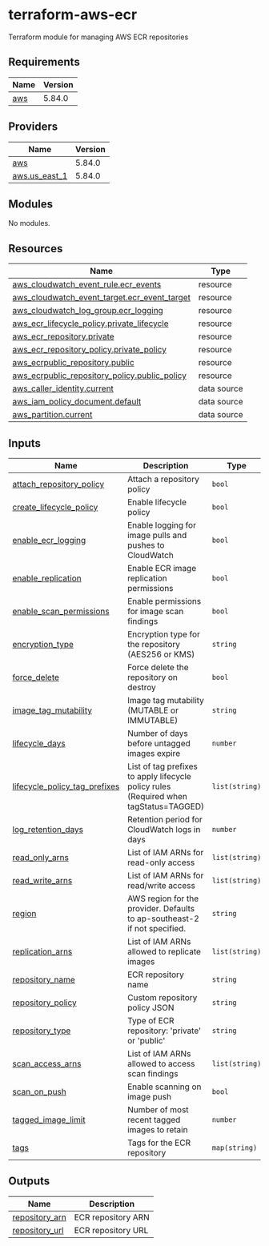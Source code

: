 # terraform-aws-ecr

Terraform module for managing AWS ECR repositories

## Requirements

| Name | Version |
|------|---------|
| <a name="requirement_aws"></a> [aws](#requirement\_aws) | 5.84.0 |

## Providers

| Name | Version |
|------|---------|
| <a name="provider_aws"></a> [aws](#provider\_aws) | 5.84.0 |
| <a name="provider_aws.us_east_1"></a> [aws.us\_east\_1](#provider\_aws.us\_east\_1) | 5.84.0 |

## Modules

No modules.

## Resources

| Name | Type |
|------|------|
| [aws_cloudwatch_event_rule.ecr_events](https://registry.terraform.io/providers/hashicorp/aws/5.84.0/docs/resources/cloudwatch_event_rule) | resource |
| [aws_cloudwatch_event_target.ecr_event_target](https://registry.terraform.io/providers/hashicorp/aws/5.84.0/docs/resources/cloudwatch_event_target) | resource |
| [aws_cloudwatch_log_group.ecr_logging](https://registry.terraform.io/providers/hashicorp/aws/5.84.0/docs/resources/cloudwatch_log_group) | resource |
| [aws_ecr_lifecycle_policy.private_lifecycle](https://registry.terraform.io/providers/hashicorp/aws/5.84.0/docs/resources/ecr_lifecycle_policy) | resource |
| [aws_ecr_repository.private](https://registry.terraform.io/providers/hashicorp/aws/5.84.0/docs/resources/ecr_repository) | resource |
| [aws_ecr_repository_policy.private_policy](https://registry.terraform.io/providers/hashicorp/aws/5.84.0/docs/resources/ecr_repository_policy) | resource |
| [aws_ecrpublic_repository.public](https://registry.terraform.io/providers/hashicorp/aws/5.84.0/docs/resources/ecrpublic_repository) | resource |
| [aws_ecrpublic_repository_policy.public_policy](https://registry.terraform.io/providers/hashicorp/aws/5.84.0/docs/resources/ecrpublic_repository_policy) | resource |
| [aws_caller_identity.current](https://registry.terraform.io/providers/hashicorp/aws/5.84.0/docs/data-sources/caller_identity) | data source |
| [aws_iam_policy_document.default](https://registry.terraform.io/providers/hashicorp/aws/5.84.0/docs/data-sources/iam_policy_document) | data source |
| [aws_partition.current](https://registry.terraform.io/providers/hashicorp/aws/5.84.0/docs/data-sources/partition) | data source |

## Inputs

| Name | Description | Type | Default | Required |
|------|-------------|------|---------|:--------:|
| <a name="input_attach_repository_policy"></a> [attach\_repository\_policy](#input\_attach\_repository\_policy) | Attach a repository policy | `bool` | `false` | no |
| <a name="input_create_lifecycle_policy"></a> [create\_lifecycle\_policy](#input\_create\_lifecycle\_policy) | Enable lifecycle policy | `bool` | `false` | no |
| <a name="input_enable_ecr_logging"></a> [enable\_ecr\_logging](#input\_enable\_ecr\_logging) | Enable logging for image pulls and pushes to CloudWatch | `bool` | `false` | no |
| <a name="input_enable_replication"></a> [enable\_replication](#input\_enable\_replication) | Enable ECR image replication permissions | `bool` | `false` | no |
| <a name="input_enable_scan_permissions"></a> [enable\_scan\_permissions](#input\_enable\_scan\_permissions) | Enable permissions for image scan findings | `bool` | `false` | no |
| <a name="input_encryption_type"></a> [encryption\_type](#input\_encryption\_type) | Encryption type for the repository (AES256 or KMS) | `string` | `"AES256"` | no |
| <a name="input_force_delete"></a> [force\_delete](#input\_force\_delete) | Force delete the repository on destroy | `bool` | `false` | no |
| <a name="input_image_tag_mutability"></a> [image\_tag\_mutability](#input\_image\_tag\_mutability) | Image tag mutability (MUTABLE or IMMUTABLE) | `string` | `"MUTABLE"` | no |
| <a name="input_lifecycle_days"></a> [lifecycle\_days](#input\_lifecycle\_days) | Number of days before untagged images expire | `number` | `7` | no |
| <a name="input_lifecycle_policy_tag_prefixes"></a> [lifecycle\_policy\_tag\_prefixes](#input\_lifecycle\_policy\_tag\_prefixes) | List of tag prefixes to apply lifecycle policy rules (Required when tagStatus=TAGGED) | `list(string)` | <pre>[<br/>  "latest"<br/>]</pre> | no |
| <a name="input_log_retention_days"></a> [log\_retention\_days](#input\_log\_retention\_days) | Retention period for CloudWatch logs in days | `number` | `30` | no |
| <a name="input_read_only_arns"></a> [read\_only\_arns](#input\_read\_only\_arns) | List of IAM ARNs for read-only access | `list(string)` | `[]` | no |
| <a name="input_read_write_arns"></a> [read\_write\_arns](#input\_read\_write\_arns) | List of IAM ARNs for read/write access | `list(string)` | `[]` | no |
| <a name="input_region"></a> [region](#input\_region) | AWS region for the provider. Defaults to ap-southeast-2 if not specified. | `string` | `"ap-southeast-2"` | no |
| <a name="input_replication_arns"></a> [replication\_arns](#input\_replication\_arns) | List of IAM ARNs allowed to replicate images | `list(string)` | `[]` | no |
| <a name="input_repository_name"></a> [repository\_name](#input\_repository\_name) | ECR repository name | `string` | n/a | yes |
| <a name="input_repository_policy"></a> [repository\_policy](#input\_repository\_policy) | Custom repository policy JSON | `string` | `""` | no |
| <a name="input_repository_type"></a> [repository\_type](#input\_repository\_type) | Type of ECR repository: 'private' or 'public' | `string` | `"private"` | no |
| <a name="input_scan_access_arns"></a> [scan\_access\_arns](#input\_scan\_access\_arns) | List of IAM ARNs allowed to access scan findings | `list(string)` | `[]` | no |
| <a name="input_scan_on_push"></a> [scan\_on\_push](#input\_scan\_on\_push) | Enable scanning on image push | `bool` | `true` | no |
| <a name="input_tagged_image_limit"></a> [tagged\_image\_limit](#input\_tagged\_image\_limit) | Number of most recent tagged images to retain | `number` | `10` | no |
| <a name="input_tags"></a> [tags](#input\_tags) | Tags for the ECR repository | `map(string)` | `{}` | no |

## Outputs

| Name | Description |
|------|-------------|
| <a name="output_repository_arn"></a> [repository\_arn](#output\_repository\_arn) | ECR repository ARN |
| <a name="output_repository_url"></a> [repository\_url](#output\_repository\_url) | ECR repository URL |

